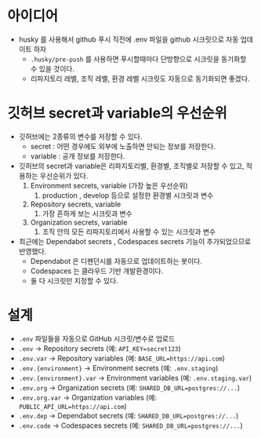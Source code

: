 # 아이디어
- husky 를 사용해서 github 푸시 직전에 .env 파일을 github 시크릿으로 자동 업데이트 하자
    - `.husky/pre-push` 를 사용하면 푸시할때마다 단방향으로 시크릿을 동기화할 수 있을 것이다.
    - 리파지토리 레벨, 조직 레벨, 환경 레벨 시크릿도 자동으로 동기화되면 좋겠다.

# 깃허브 secret과 variable의 우선순위
- 깃허브에는 2종류의 변수를 저장할 수 있다.
    - secret : 어떤 경우에도 외부에 노출하면 안되는 정보를 저장한다.
    - variable : 공개 정보를 저장한다.
- 깃허브의 secret과 variable은 리파지토리별, 환경별, 조직별로 저장할 수 있고, 적용하는 우선순위가 있다.
    1. Environment secrets, variable (가장 높은 우선순위)
        1. production , develop 등으로 설정한 환경별 시크릿과 변수
    2. Repository secrets, variable
        1. 가장 흔하게 보는 시크릿과 변수
    3. Organization secrets, variable
        1. 조직 안의 모든 리파지토리에서 사용할 수 있는 시크릿과 변수
- 최근에는 Dependabot secrets , Codespaces secrets 기능이 추가되었으므로 반영했다.
    - Dependabot 은 디펜던시를 자동으로 업데이트하는 봇이다.
    - Codespaces 는 클라우드 기반 개발환경이다.
    - 둘 다 시크릿만 지정할 수 있다.

# 설계
- `.env` 파일들을 자동으로 GitHub 시크릿/변수로 업로드
- `.env` → Repository secrets (예: `API_KEY=secret123`)
- `.env.var` → Repository variables (예: `BASE_URL=https://api.com`)
- `.env.{environment}` → Environment secrets (예: `.env.staging`)
- `.env.{environment}.var` → Environment variables (예: `.env.staging.var`)
- `.env.org` → Organization secrets (예: `SHARED_DB_URL=postgres://...`)
- `.env.org.var` → Organization variables (예: `PUBLIC_API_URL=https://api.com`)
- `.env.dep` → Dependabot secrets (예: `SHARED_DB_URL=postgres://...`)
- `.env.code`  → Codespaces secrets (예: `SHARED_DB_URL=postgres://...`)